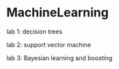 # MachineLearning

lab 1: decision trees

lab 2: support vector machine

lab 3: Bayesian learning and boosting
